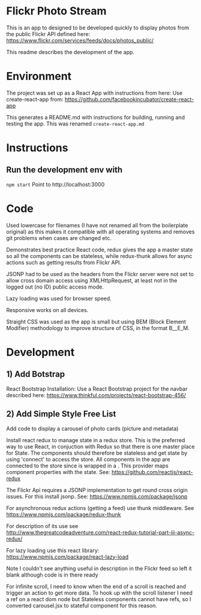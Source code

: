 # Flickr Photo Stream

This is an app to designed to be developed quickly to display photos from the public Flickr API defined here: 
https://www.flickr.com/services/feeds/docs/photos_public/

This readme describes the development of the app.

# Environment

The project was set up as a React App with instructions from here:
Use create-react-app from:
https://github.com/facebookincubator/create-react-app

This generates a README.md with instructions for building, running and testing the app. This 
was renamed `create-react-app.md`

# Instructions

## Run the development env with
`npm start`
Point to http://localhost:3000


# Code
Used lowercase for filenames (I have not renamed all from the boilerplate original) as this makes it compatible with 
all operating systems and removes git problems when cases are changed etc.

Demonstrates best practice React code, redux gives the app a master state so all the components can be stateless,
while redux-thunk allows for async actions such as getting results from Flickr API.

JSONP had to be used as the headers from the Flickr server were not set to allow cross domain access using XMLHttpRequest, 
at least not in the logged out (no ID) public access mode.

Lazy loading was used for browser speed.

Responsive works on all devices.

Straight CSS was used as the app is small but using BEM (Block Element Modifier) methodology to improve structure of CSS,
in the format B__E_M. 
  

# Development

## 1) Add Botstrap
React Bootstrap Installation: 
Use a React Bootstrap project for the navbar described here:
https://www.thinkful.com/projects/react-bootstrap-456/

## 2) Add Simple Style Free List
Add code to display a carousel of photo cards (picture and metadata)  

Install react redux to manage state in a redux store. This is the preferred way to use React,
in conjuction with Redux so that there is one master place for State. The components should therefore
be stateless and get state by using 'connect' to access the store. 
All components in the app are connected to the store since <App> is wrapped in a <Provider>.
This provider maps component properties with the state.
See:
https://github.com/reactjs/react-redux

The Flickr Api requires a JSONP implementation to get round cross origin issues.
For this install jsonp. 
See:
https://www.npmjs.com/package/jsonp

For asynchronous redux actions (getting a feed) use thunk middleware. See
https://www.npmjs.com/package/redux-thunk

For description of its use see 
http://www.thegreatcodeadventure.com/react-redux-tutorial-part-iii-async-redux/

For lazy loading use this react library:
https://www.npmjs.com/package/react-lazy-load

Note I couldn't see anything useful in description in the Flickr feed so left it blank although code is in there ready

For infinite scroll, I need to know when the end of a scroll is reached and trigger an action to get more data.
To hook up with the scroll listener I need a ref on a react dom node but Stateless components cannot have refs, so
I converted carousel.jsx to stateful component for this reason.
